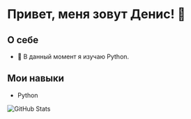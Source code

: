# Привет, меня зовут Денис! 👋

## О себе


- 🌱 В данный момент я изучаю Python.



## Мои навыки

- Python

![GitHub Stats](https://github-readme-stats.vercel.app/api?username=ваш-username&show_icons=true&theme=radical)
